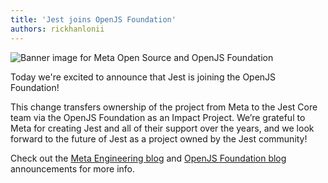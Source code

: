 ```yaml
---
title: 'Jest joins OpenJS Foundation'
authors: rickhanlonii
---
```


![Banner image for Meta Open Source and OpenJS Foundation](/img/blog/openjs.png)

Today we're excited to announce that Jest is joining the OpenJS Foundation!

This change transfers ownership of the project from Meta to the Jest Core team via the OpenJS Foundation as an Impact Project. We’re grateful to Meta for creating Jest and all of their support over the years, and we look forward to the future of Jest as a project owned by the Jest community!

Check out the [Meta Engineering blog](https://developers.facebook.com/blog/post/2022/05/11/meta-open-source-transfers-jest-to-openjs-foundation/) and [OpenJS Foundation blog](https://openjsf.org/blog/2022/05/11/openjs-foundation-welcomes-jest/) announcements for more info.
